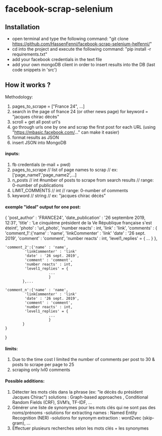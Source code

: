 # facebook-scrap-selenium


## Installation
- open terminal and type the following command: "git clone https://github.com/HassenFenni/facebook-scrap-selenium-helfenni/"
- cd into the project and execute the following command: "pip install -r requirements.txt" 
- add your facebook credentials in the text file
- add your own mongoDB client in order to insert results into the DB (last code snippets in 'src') 



## How it works ? 

Methodology:
1) pages_to_scrape = ["France 24", ...]
2) search in the page of france 24 (or other news page) for 
keyword = "jacques chirac décès" 
3) scroll + get all post url's 
4) go through urls one by one and scrap the first post for each URL 
(using "https://mbasic.facebook.com/..." can make it easier)
5) format results as JSON
6) insert JSON into MongoDB 

#### inputs: 
1) fb credentials (e-mail + pwd)
2) pages_to_scrape // list of page names to scrap // ex: ['page_name1','page_name2',...]
3) n_posts // int #number of posts to scrape from search results // range: 0-number of publications 
4) LIMIT_COMMENTS // int // range: 0-number of comments  
5) keyword // string // ex: "jacques chirac décès"

#### exemple "ideal" output for one post:
{
'post_author' : 'FRANCE24',
'date_publication' : '26 septembre 2019, 12:31', 
'title' : 'Le cinquième président de la Ve République française s'est éteint',
'photo' : 'url_photo',
'number reacts' : int,
'link' : 'link',
'comments' :
       {
	'comment_1':{'name' : 'name',
		     'linkCommenter' : 'link'
		     'date' : '26 sept. 2019',
		     'comment' : 'comment',
		     'number reacts' : int,
		     'level1_replies' = {
			    		...
			    		}
		    },

	'comment_2':{'name' : 'name',
		     'linkCommenter' : 'link'
		     'date' : '26 sept. 2019',
		     'comment' : 'comment',
		     'number reacts' : int,
		     'level1_replies' = {
			    		...
			    		}
		    },...

	'comment_n':{'name' : 'name',
		     'linkCommenter' : 'link'
		     'date' : '26 sept. 2019',
		     'comment' : 'comment',
		     'number reacts' : int,
		     'level1_replies' = {
			    		...
			    		}
		    }
	}
}


#### limits: 
1) Due to the time cost I limited the number of comments per post to 30 
& posts to scrape per page to 25
2) scraping only lvl0 comments

#### Possible additions: 
1) Détecter les mots clés dans la phrase (ex: "le décès du président Jacques Chirac")
solutions : Graph-based approaches , Conditional Random Fields (CRF), SVM’s, TF-IDF, …
2) Générer une liste de synonymes pour les mots clés qui ne sont pas des noms/prénoms
-solutions for extracting names : Named Entity Recognition (NER) 
-solutions for synonym extraction : word2vec (skip-gram), …
3) Effectuer plusieurs recherches selon les mots clés + les synonymes
